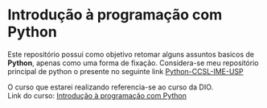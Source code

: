 # Introdução à programação com Python

Este repositório possui como objetivo retomar alguns assuntos basicos de **Python**, apenas como uma forma de fixação.
Considera-se meu repositório principal de python o presente no seguinte link [Python-CCSL-IME-USP](https://github.com/Adsandro/Python-CCSL-IME-USP)

O curso que estarei realizando referencia-se ao curso da DIO. <br />
Link do curso: [Introdução à programação com Python](https://web.dio.me/browse?editorial=a357ccd1-fd65-4285-a2ce-867dba984cfa&page=1)
